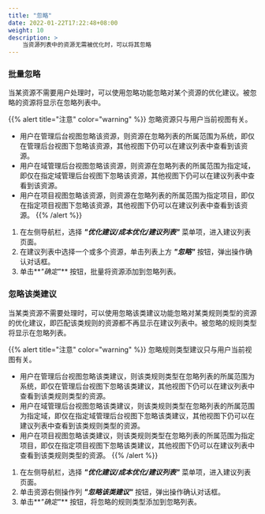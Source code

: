 ```yaml
---
title: "忽略"
date: 2022-01-22T17:22:48+08:00
weight: 10
description: >
    当资源列表中的资源无需被优化时，可以将其忽略
---
```


### 批量忽略

当某资源不需要用户处理时，可以使用忽略功能忽略对某个资源的优化建议。被忽略的资源将显示在忽略列表中。

{{% alert title="注意" color="warning" %}}
忽略资源只与用户当前视图有关。

- 用户在管理后台视图忽略该资源，则资源在忽略列表的所属范围为系统，即仅在管理后台视图下忽略该资源，其他视图下仍可以在建议列表中查看到该资源。
- 用户在域管理后台视图忽略该资源，则资源在忽略列表的所属范围为指定域，即仅在指定域管理后台视图下忽略该资源，其他视图下仍可以在建议列表中查看到该资源。
- 用户在项目视图忽略该资源，则资源在忽略列表的所属范围为指定项目，即仅在指定项目视图下忽略该资源，其他视图下仍可以在建议列表中查看到该资源。
{{% /alert %}}

1. 在左侧导航栏，选择 **_"优化建议/成本优化/建议列表"_** 菜单项，进入建议列表页面。
2. 在建议列表中选择一个或多个资源，单击列表上方 **_"忽略"_** 按钮，弹出操作确认对话框。
3. 单击**_"确定"_** 按钮，批量将资源添加到忽略列表。

### 忽略该类建议

当某类资源不需要处理时，可以使用忽略该类建议功能忽略对某类规则类型的资源的优化建议，即匹配该类规则的资源都不再显示在建议列表中。被忽略的规则类型将显示在忽略列表。

{{% alert title="注意" color="warning" %}}
忽略规则类型建议只与用户当前视图有关。

- 用户在管理后台视图忽略该类建议，则该类规则类型在忽略列表的所属范围为系统，即仅在管理后台视图下忽略该类建议，其他视图下仍可以在建议列表中查看到该类规则类型的资源。
- 用户在域管理后台视图忽略该类建议，则该类规则类型在忽略列表的所属范围为指定域，即仅在指定域管理后台视图下忽略该类建议，其他视图下仍可以在建议列表中查看到该类规则类型的资源。
- 用户在项目视图忽略该类建议，则该类规则类型在忽略列表的所属范围为指定项目，即仅在指定项目视图下忽略该类建议，其他视图下仍可以在建议列表中查看到该类规则类型的资源。
{{% /alert %}}

1. 在左侧导航栏，选择 **_"优化建议/成本优化/建议列表"_** 菜单项，进入建议列表页面。
2. 单击资源右侧操作列 **_"忽略该类建议"_** 按钮，弹出操作确认对话框。
3. 单击**_"确定"_** 按钮，将忽略的规则类型添加到忽略列表。